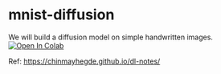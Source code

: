 # mnist-diffusion
We will build a diffusion model on simple handwritten images.
[![Open In Colab](https://colab.research.google.com/assets/colab-badge.svg)](https://colab.research.google.com/drive/1FXd54H8F6P0AEs_iPYTCY573gCih8o6s?usp=sharing)

Ref: https://chinmayhegde.github.io/dl-notes/
